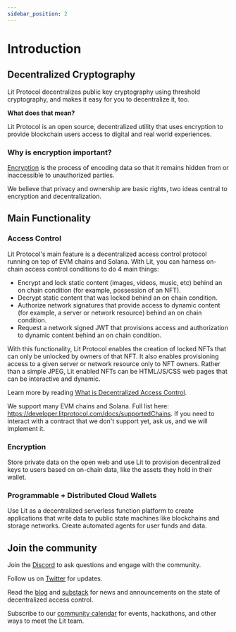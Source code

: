 ```yaml
---
sidebar_position: 2
---
```


# Introduction

## Decentralized Cryptography

Lit Protocol decentralizes public key cryptography using threshold cryptography, and makes it easy for you to decentralize it, too.

**What does that mean?**

Lit Protocol is an open source, decentralized utility that uses encryption to provide blockchain users access to digital and real world experiences. 

### Why is encryption important?
[Encryption](https://www.cloudflare.com/learning/ssl/what-is-encryption/) is the process of encoding data so that it remains hidden from or inaccessible to unauthorized parties.

We believe that privacy and ownership are basic rights, two ideas central to encryption and decentralization.

## Main Functionality

### Access Control
Lit Protocol's main feature is a decentralized access control protocol running on top of EVM chains and Solana. With Lit, you can harness on-chain access control conditions to do 4 main things:

- Encrypt and lock static content (images, videos, music, etc) behind an on chain condition (for example, possession of an NFT).
- Decrypt static content that was locked behind an on chain condition.
- Authorize network signatures that provide access to dynamic content (for example, a server or network resource) behind an on chain condition.
- Request a network signed JWT that provisions access and authorization to dynamic content behind an on chain condition.

With this functionality, Lit Protocol enables the creation of locked NFTs that can only be unlocked by owners of that NFT. It also enables provisioning access to a given server or network resource only to NFT owners. Rather than a simple JPEG, Lit enabled NFTs can be HTML/JS/CSS web pages that can be interactive and dynamic.

Learn more by reading [What is Decentralized Access Control](https://blog.litprotocol.com/?p=what-is-decentralized-access-control).

We support many EVM chains and Solana. Full list here: https://developer.litprotocol.com/docs/supportedChains. If you need to interact with a contract that we don't support yet, ask us, and we will implement it.

### Encryption
Store private data on the open web and use Lit to provision decentralized keys to users based on on-chain data, like the assets they hold in their wallet.

### Programmable + Distributed Cloud Wallets
Use Lit as a decentralized serverless function platform to create applications that write data to public state machines like blockchains and storage networks. Create automated agents for user funds and data.

## Join the community

Join the [Discord](https://litgateway.com/discord) to ask questions and engage with the community.

Follow us on [Twitter](https://twitter.com/LitProtocol) for updates.

Read the [blog](https://blog.litprotocol.com/) and [substack](https://litproject.substack.com/) for news and announcements on the state of decentralized access control.

Subscribe to our [community calendar](https://calendar.google.com/calendar/u/5?cid=Y19hMnVxZDNjaHVqZ2Q0a3FqbGlvcDdxY2JhMEBncm91cC5jYWxlbmRhci5nb29nbGUuY29t) for events, hackathons, and other ways to meet the Lit team.
